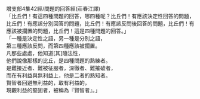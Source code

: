 增支部4集42經/問題的回答經(莊春江譯)  
「比丘們！有這四種問題的回答，哪四種呢？比丘們！有應該決定性回答的問題，比丘們！有應該分別回答的問題，比丘們！有應該反問後回答的問題，比丘們！有應該被擱置的問題，比丘們！這是四種問題的回答。」  
「一種是決定性之語，另一種是分別之語，  
第三種應該反問，而第四種應該被擱置。  
凡那些處處，他知道[其]隨法性，  
他們說像那樣的比丘，是四種問題的熟練者。  
是難接近者、難被征服者，深徹者、難摧破者，  
而在有利益與無利益上，他是二者的熟知者。  
賢智者回避無利益的，取有利益的，  
現觀利益的堅固者，被稱為『賢智者』。」  
  
  
